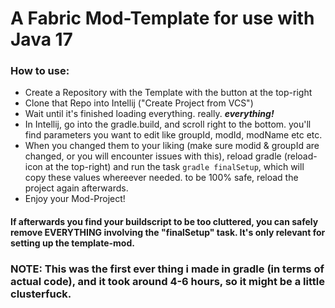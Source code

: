# A Fabric Mod-Template for use with Java 17

<h3>How to use:</h3>

- Create a Repository with the Template with the button at the top-right
- Clone that Repo into Intellij ("Create Project from VCS")
- Wait until it's finished loading everything. really. ***everything!***
- In Intellij, go into the gradle.build, and scroll right to the bottom. you'll find parameters you want to edit like groupId, modId, modName etc etc.
- When you changed them to your liking (make sure modid & groupId are changed, or you will encounter issues with this), reload gradle (reload-icon at the top-right) and run the task `gradle finalSetup`, which will copy these values whereever needed. to be 100% safe, reload the project again afterwards.
- Enjoy your Mod-Project!

<h4>If afterwards you find your buildscript to be too cluttered, you can safely remove EVERYTHING involving the "finalSetup" task. It's only relevant for setting up the template-mod.</h4>

<h3>NOTE: This was the first ever thing i made in gradle (in terms of actual code), and it took around 4-6 hours, so it might be a little clusterfuck.</h3>
